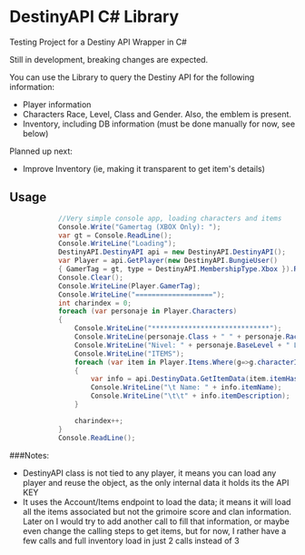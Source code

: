 # DestinyAPI C# Library
Testing Project for a Destiny API Wrapper in C#

Still in development, breaking changes are expected. 

You can use the Library to query the Destiny API for the following information:

+ Player information 
+ Characters Race, Level, Class and Gender. Also, the emblem is present. 
+ Inventory, including DB information (must be done manually for now, see below)

Planned up next:
+ Improve Inventory (ie, making it transparent to get item's details)

## Usage
 
```c#
            //Very simple console app, loading characters and items
            Console.Write("Gamertag (XBOX Only): ");
            var gt = Console.ReadLine();
            Console.WriteLine("Loading");
            DestinyAPI.DestinyAPI api = new DestinyAPI.DestinyAPI();
            var Player = api.GetPlayer(new DestinyAPI.BungieUser()
            { GamerTag = gt, type = DestinyAPI.MembershipType.Xbox }).Result;
            Console.Clear();
            Console.WriteLine(Player.GamerTag);
            Console.WriteLine("===================");
            int charindex = 0;
            foreach (var personaje in Player.Characters)
            {
                Console.WriteLine("*****************************");
                Console.WriteLine(personaje.Class + " " + personaje.Race + " " + personaje.Gender);
                Console.WriteLine("Nivel: " + personaje.BaseLevel + " Luz: " + personaje.LightLevel);
                Console.WriteLine("ITEMS");
                foreach (var item in Player.Items.Where(g=>g.characterIndex == charindex).ToList() )
                {
                    var info = api.DestinyData.GetItemData(item.itemHash);
                    Console.WriteLine("\t Name: " + info.itemName);
                    Console.WriteLine("\t\t" + info.itemDescription);
                }

                charindex++;
            }
            Console.ReadLine();
```
###Notes:
+ DestinyAPI class is not tied to any player, it means you can load any player and reuse the object, as the only internal data it holds its the API KEY
+ It uses the Account/Items endpoint to load the data; it means it will load all the items associated but not the grimoire score and clan information. Later on I would try to add another call to fill that information, or maybe even change the calling steps to get items, but for now, I rather have a few calls and full inventory load in just 2 calls instead of 3
